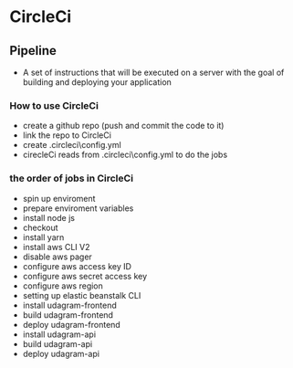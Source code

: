 # CircleCi

## Pipeline

- A set of instructions that will be executed on a server with the goal of building and deploying your application

### How to use CircleCi

- create a github repo (push and commit the code to it)
- link the repo to CircleCi
- create .circleci\config.yml
- cirecleCi reads from .circleci\config.yml to do the jobs

### the order of jobs in CircleCi

- spin up enviroment
- prepare enviroment variables
- install node js
- checkout
- install yarn
- install aws CLI V2
- disable aws pager
- configure aws access key ID
- configure aws secret access key
- configure aws region
- setting up elastic beanstalk CLI
- install udagram-frontend
- build udagram-frontend
- deploy udagram-frontend
- install udagram-api
- build udagram-api
- deploy udagram-api
